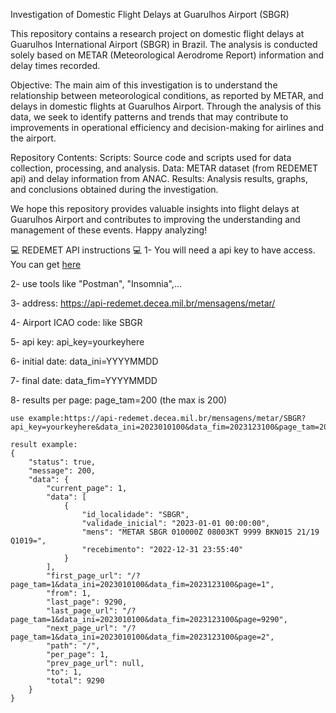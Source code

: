 Investigation of Domestic Flight Delays at Guarulhos Airport (SBGR)

This repository contains a research project on domestic flight delays at Guarulhos International Airport (SBGR) in Brazil. The analysis is conducted solely based on METAR (Meteorological Aerodrome Report) information and delay times recorded.

Objective:
The main aim of this investigation is to understand the relationship between meteorological conditions, as reported by METAR, and delays in domestic flights at Guarulhos Airport. Through the analysis of this data, we seek to identify patterns and trends that may contribute to improvements in operational efficiency and decision-making for airlines and the airport.

Repository Contents:
Scripts: Source code and scripts used for data collection, processing, and analysis.
Data: METAR dataset (from REDEMET api) and delay information from ANAC.
Results: Analysis results, graphs, and conclusions obtained during the investigation.

We hope this repository provides valuable insights into flight delays at Guarulhos Airport and contributes to improving the understanding and management of these events. Happy analyzing!

:computer: REDEMET API instructions :computer:
1- You will need a api key to have access. You can get [here](https://www.atd-1.com/cadastro-a)

2- use tools like "Postman", "Insomnia",...

3- address: https://api-redemet.decea.mil.br/mensagens/metar/

4- Airport ICAO code: like SBGR

5- api key: api_key=yourkeyhere

6- initial date: data_ini=YYYYMMDD

7- final date: data_fim=YYYYMMDD

8- results per page: page_tam=200 (the max is 200)

    use example:https://api-redemet.decea.mil.br/mensagens/metar/SBGR?api_key=yourkeyhere&data_ini=2023010100&data_fim=2023123100&page_tam=200

    result example:
    {
        "status": true,
        "message": 200,
        "data": {
            "current_page": 1,
            "data": [
                {
                    "id_localidade": "SBGR",
                    "validade_inicial": "2023-01-01 00:00:00",
                    "mens": "METAR SBGR 010000Z 08003KT 9999 BKN015 21/19 Q1019=",
                    "recebimento": "2022-12-31 23:55:40"
                }
            ],
            "first_page_url": "/?page_tam=1&data_ini=2023010100&data_fim=2023123100&page=1",
            "from": 1,
            "last_page": 9290,
            "last_page_url": "/?page_tam=1&data_ini=2023010100&data_fim=2023123100&page=9290",
            "next_page_url": "/?page_tam=1&data_ini=2023010100&data_fim=2023123100&page=2",
            "path": "/",
            "per_page": 1,
            "prev_page_url": null,
            "to": 1,
            "total": 9290
        }
    }